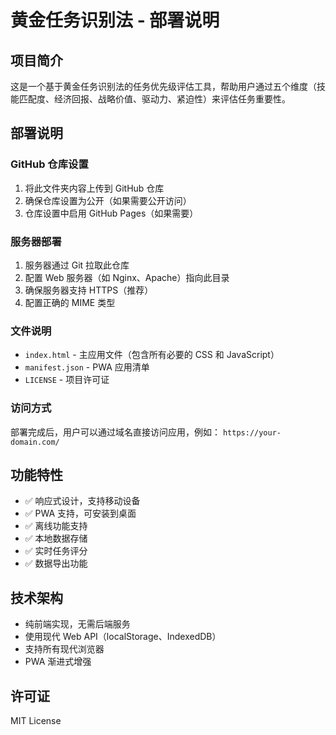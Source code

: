 # 黄金任务识别法 - 部署说明

## 项目简介
这是一个基于黄金任务识别法的任务优先级评估工具，帮助用户通过五个维度（技能匹配度、经济回报、战略价值、驱动力、紧迫性）来评估任务重要性。

## 部署说明

### GitHub 仓库设置
1. 将此文件夹内容上传到 GitHub 仓库
2. 确保仓库设置为公开（如果需要公开访问）
3. 仓库设置中启用 GitHub Pages（如果需要）

### 服务器部署
1. 服务器通过 Git 拉取此仓库
2. 配置 Web 服务器（如 Nginx、Apache）指向此目录
3. 确保服务器支持 HTTPS（推荐）
4. 配置正确的 MIME 类型

### 文件说明
- `index.html` - 主应用文件（包含所有必要的 CSS 和 JavaScript）
- `manifest.json` - PWA 应用清单
- `LICENSE` - 项目许可证

### 访问方式
部署完成后，用户可以通过域名直接访问应用，例如：
`https://your-domain.com/`

## 功能特性
- ✅ 响应式设计，支持移动设备
- ✅ PWA 支持，可安装到桌面
- ✅ 离线功能支持
- ✅ 本地数据存储
- ✅ 实时任务评分
- ✅ 数据导出功能

## 技术架构
- 纯前端实现，无需后端服务
- 使用现代 Web API（localStorage、IndexedDB）
- 支持所有现代浏览器
- PWA 渐进式增强

## 许可证
MIT License